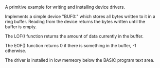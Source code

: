 A primitive example for writing and installing device drivers.

Implements a simple device "BUF0:" which stores all bytes written to it in a ring buffer.
Reading from the device returns the bytes written until the buffer is empty.

The LOF() function returns the amount of data currently in the buffer.

The EOF() function returns 0 if there is something in the buffer, -1 otherwise.

The driver is installed in low memeory below the BASIC program text area.
